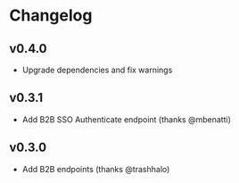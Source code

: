 # Changelog

## v0.4.0

  * Upgrade dependencies and fix warnings

## v0.3.1

  * Add B2B SSO Authenticate endpoint (thanks @mbenatti)

## v0.3.0

  * Add B2B endpoints (thanks @trashhalo)
